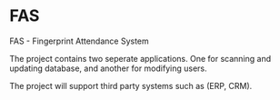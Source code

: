 # FAS
FAS - Fingerprint Attendance System

The project contains two seperate applications. One for scanning and updating database, and another for modifying users. 

The project will support third party systems such as (ERP, CRM). 
